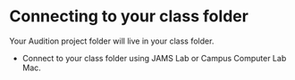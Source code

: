 # Connecting to your class folder

Your Audition project folder will live in your class folder. 

* Connect to your class folder using JAMS Lab or Campus Computer Lab Mac.

